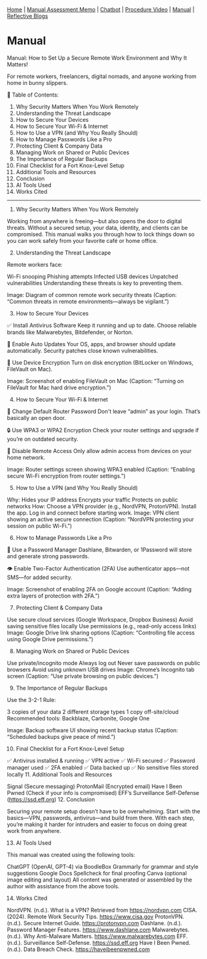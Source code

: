 [Home](index.md) | [Manual Assessment Memo](manual_assessment_memo.md) | [Chatbot](chatbot.md) | [Procedure Video](procedure_video.md) | [Manual](manual.md) | [Reflective Blogs](reflective_blogs.md)

# Manual 


Manual: How to Set Up a Secure Remote Work Environment and Why It Matters!

For remote workers, freelancers, digital nomads, and anyone working from home in bunny slippers.

📘 Table of Contents:
1. Why Security Matters When You Work Remotely
2. Understanding the Threat Landscape
3. How to Secure Your Devices
4. How to Secure Your Wi-Fi & Internet
5. How to Use a VPN (and Why You Really Should)
6. How to Manage Passwords Like a Pro
7. Protecting Client & Company Data
8. Managing Work on Shared or Public Devices
9. The Importance of Regular Backups
10. Final Checklist for a Fort Knox-Level Setup
11. Additional Tools and Resources
12. Conclusion
13. AI Tools Used
14. Works Cited
---
1. Why Security Matters When You Work Remotely

Working from anywhere is freeing—but also opens the door to digital threats. Without a secured setup, your data, identity, and clients can be compromised. This manual walks you through how to lock things down so you can work safely from your favorite café or home office.

2. Understanding the Threat Landscape

Remote workers face:

Wi-Fi snooping
Phishing attempts
Infected USB devices
Unpatched vulnerabilities
Understanding these threats is key to preventing them.

Image: Diagram of common remote work security threats (Caption: “Common threats in remote environments—always be vigilant.”)

3. How to Secure Your Devices

✅ Install Antivirus Software
Keep it running and up to date. Choose reliable brands like Malwarebytes, Bitdefender, or Norton.

🔄 Enable Auto Updates
Your OS, apps, and browser should update automatically. Security patches close known vulnerabilities.

🔐 Use Device Encryption
Turn on disk encryption (BitLocker on Windows, FileVault on Mac).

Image: Screenshot of enabling FileVault on Mac (Caption: “Turning on FileVault for Mac hard drive encryption.”)

4. How to Secure Your Wi-Fi & Internet

📶 Change Default Router Password
Don't leave “admin” as your login. That’s basically an open door.

🔒 Use WPA3 or WPA2 Encryption
Check your router settings and upgrade if you’re on outdated security.

👀 Disable Remote Access
Only allow admin access from devices on your home network.

Image: Router settings screen showing WPA3 enabled (Caption: “Enabling secure Wi-Fi encryption from router settings.”)

5. How to Use a VPN (and Why You Really Should)

Why:
Hides your IP address
Encrypts your traffic
Protects on public networks
How:
Choose a VPN provider (e.g., NordVPN, ProtonVPN).
Install the app.
Log in and connect before starting work.
Image: VPN client showing an active secure connection (Caption: “NordVPN protecting your session on public Wi-Fi.”)

6. How to Manage Passwords Like a Pro

💼 Use a Password Manager
Dashlane, Bitwarden, or 1Password will store and generate strong passwords.

👁️ Enable Two-Factor Authentication (2FA)
Use authenticator apps—not SMS—for added security.

Image: Screenshot of enabling 2FA on Google account (Caption: “Adding extra layers of protection with 2FA.”)

7. Protecting Client & Company Data

Use secure cloud services (Google Workspace, Dropbox Business)
Avoid saving sensitive files locally
Use permissions (e.g., read-only access links)
Image: Google Drive link sharing options (Caption: “Controlling file access using Google Drive permissions.”)

8. Managing Work on Shared or Public Devices

Use private/incognito mode
Always log out
Never save passwords on public browsers
Avoid using unknown USB drives
Image: Chrome’s Incognito tab screen (Caption: “Use private browsing on public devices.”)

9. The Importance of Regular Backups

Use the 3-2-1 Rule:

3 copies of your data
2 different storage types
1 copy off-site/cloud
Recommended tools: Backblaze, Carbonite, Google One

Image: Backup software UI showing recent backup status (Caption: “Scheduled backups give peace of mind.”)

10. Final Checklist for a Fort Knox-Level Setup

✅ Antivirus installed & running
✅ VPN active
✅ Wi-Fi secured
✅ Password manager used
✅ 2FA enabled
✅ Data backed up
✅ No sensitive files stored locally
11. Additional Tools and Resources

Signal (Secure messaging)
ProtonMail (Encrypted email)
Have I Been Pwned (Check if your info is compromised)
EFF’s Surveillance Self-Defense (https://ssd.eff.org)
12. Conclusion

Securing your remote setup doesn’t have to be overwhelming. Start with the basics—VPN, passwords, antivirus—and build from there. With each step, you’re making it harder for intruders and easier to focus on doing great work from anywhere.

13. AI Tools Used

This manual was created using the following tools:

ChatGPT (OpenAI, GPT-4) via BoodleBox
Grammarly for grammar and style suggestions
Google Docs Spellcheck for final proofing
Canva (optional image editing and layout)
All content was generated or assembled by the author with assistance from the above tools.

14. Works Cited

NordVPN. (n.d.). What is a VPN? Retrieved from https://nordvpn.com
CISA. (2024). Remote Work Security Tips. https://www.cisa.gov
ProtonVPN. (n.d.). Secure Internet Guide. https://protonvpn.com
Dashlane. (n.d.). Password Manager Features. https://www.dashlane.com
Malwarebytes. (n.d.). Why Anti-Malware Matters. https://www.malwarebytes.com
EFF. (n.d.). Surveillance Self-Defense. https://ssd.eff.org
Have I Been Pwned. (n.d.). Data Breach Check. https://haveibeenpwned.com
